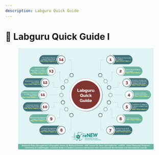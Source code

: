 ```yaml
---
description: Labguru Quick Guide
---
```


# 🔵 Labguru Quick Guide I

<figure><img src="../../.gitbook/assets/Labguru Quick Guide.jpg" alt=""><figcaption></figcaption></figure>
